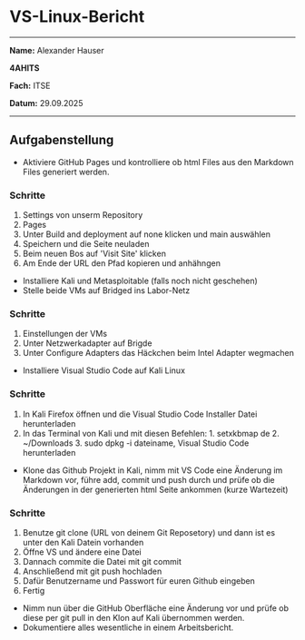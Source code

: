# VS-Linux-Bericht
---
**Name:** Alexander Hauser

**4AHITS**

**Fach:** ITSE

**Datum:** 29.09.2025

--- 

## Aufgabenstellung
- Aktiviere GitHub Pages und kontrolliere ob html Files aus den Markdown Files generiert werden.
### Schritte
1. Settings von unserm Repository
2. Pages
3. Unter Build and deployment auf none klicken und main auswählen
4. Speichern  und die Seite neuladen
5. Beim neuen Bos auf 'Visit Site' klicken
6. Am Ende der URL den Pfad kopieren und anhähngen
- Installiere Kali und Metasploitable (falls noch nicht geschehen)
- Stelle beide VMs auf Bridged ins Labor-Netz
### Schritte 
1. Einstellungen der VMs
2. Unter Netzwerkadapter auf Brigde
3. Unter Configure Adapters das Häckchen beim Intel Adapter wegmachen
- Installiere Visual Studio Code auf Kali Linux
### Schritte 
1. In Kali Firefox öffnen und die Visual Studio Code Installer Datei herunterladen
2. In das Terminal von Kali und mit diesen Befehlen: 1. setxkbmap de 2. ~/Downloads 3. sudo dpkg -i dateiname, Visual Studio Code herunterladen
- Klone das Github Projekt in Kali, nimm mit VS Code eine Änderung im Markdown vor, führe add, commit und push durch und prüfe ob die Änderungen in der generierten html Seite ankommen (kurze Wartezeit)
### Schritte
1. Benutze git clone (URL von deinem Git Reposetory) und dann ist es unter den Kali Datein vorhanden
2. Öffne VS und ändere eine Datei
3. Dannach commite die Datei mit git commit
4. Anschließend mit git push hochladen
5. Dafür Benutzername und Passwort für euren Github eingeben
6. Fertig
- Nimm nun über die GitHub Oberfläche eine Änderung vor und prüfe ob diese per git pull in den Klon auf Kali übernommen werden.
- Dokumentiere alles wesentliche in einem Arbeitsbericht.




